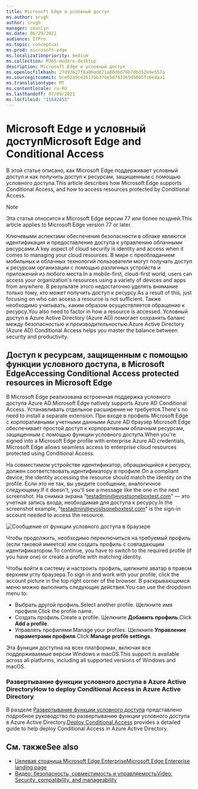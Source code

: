 ```yaml
---
title: Microsoft Edge и условный доступ
ms.author: srugh
author: srugh
manager: seanlyn
ms.date: 06/29/2021
audience: ITPro
ms.topic: conceptual
ms.prod: microsoft-edge
ms.localizationpriority: medium
ms.collection: M365-modern-desktop
description: Microsoft Edge и условный доступ
ms.openlocfilehash: 27d93627f8a86ad821a00d6d78b7db352e9e557a
ms.sourcegitcommit: bce02a5ce2617bb37ee5d743365d50b5fc8e4aa1
ms.translationtype: MT
ms.contentlocale: ru-RU
ms.lasthandoff: 07/09/2021
ms.locfileid: "11642855"
---
```

# <a name="microsoft-edge-and-conditional-access"></a><span data-ttu-id="dd547-103">Microsoft Edge и условный доступ</span><span class="sxs-lookup"><span data-stu-id="dd547-103">Microsoft Edge and Conditional Access</span></span>
  
<span data-ttu-id="dd547-104">В этой статье описано, как Microsoft Edge поддерживает условный доступ и как получить доступ к ресурсам, защищенным с помощью условного доступа.</span><span class="sxs-lookup"><span data-stu-id="dd547-104">This article describes how Microsoft Edge supports Conditional Access, and how to access resources protected by Conditional Access.</span></span>

> [!NOTE]
> <span data-ttu-id="dd547-105">Эта статья относится к Microsoft Edge версии 77 или более поздней.</span><span class="sxs-lookup"><span data-stu-id="dd547-105">This article applies to Microsoft Edge version 77 or later.</span></span>

<span data-ttu-id="dd547-106">Ключевыми аспектами обеспечения безопасности в облаке являются идентификация и предоставление доступа к управлению облачными ресурсами.</span><span class="sxs-lookup"><span data-stu-id="dd547-106">A key aspect of cloud security is identity and access when it comes to managing your cloud resources.</span></span> <span data-ttu-id="dd547-107">В мире с преобладанием мобильных и облачных технологий пользователи могут получать доступ к ресурсам организации с помощью различных устройств и приложений из любого места.</span><span class="sxs-lookup"><span data-stu-id="dd547-107">In a mobile-first, cloud-first world, users can access your organization's resources using a variety of devices and apps from anywhere.</span></span> <span data-ttu-id="dd547-108">В результате этого недостаточно уделять внимание только тому, кто может получить доступ к ресурсу.</span><span class="sxs-lookup"><span data-stu-id="dd547-108">As a result of this, just focusing on who can access a resource is not sufficient.</span></span> <span data-ttu-id="dd547-109">Также необходимо учитывать, каким образом осуществляется обращение к ресурсу.</span><span class="sxs-lookup"><span data-stu-id="dd547-109">You also need to factor in how a resource is accessed.</span></span> <span data-ttu-id="dd547-110">Условный доступ в Azure Active Directory (Azure AD) помогает сохранять баланс между безопасностью и производительностью.</span><span class="sxs-lookup"><span data-stu-id="dd547-110">Azure Active Directory (Azure AD) Conditional Access helps you master the balance between security and productivity.</span></span>

## <a name="accessing-conditional-access-protected-resources-in-microsoft-edge"></a><span data-ttu-id="dd547-111">Доступ к ресурсам, защищенным с помощью функции условного доступа, в Microsoft Edge</span><span class="sxs-lookup"><span data-stu-id="dd547-111">Accessing Conditional Access protected resources in Microsoft Edge</span></span>

<span data-ttu-id="dd547-112">В Microsoft Edge реализована встроенная поддержка условного доступа Azure AD.</span><span class="sxs-lookup"><span data-stu-id="dd547-112">Microsoft Edge natively supports Azure AD Conditional Access.</span></span> <span data-ttu-id="dd547-113">Устанавливать отдельное расширение не требуется.</span><span class="sxs-lookup"><span data-stu-id="dd547-113">There's no need to install a separate extension.</span></span> <span data-ttu-id="dd547-114">При входе в профиль Microsoft Edge с корпоративными учетными данными Azure AD браузер Microsoft Edge обеспечивает простой доступ к корпоративным облачным ресурсам, защищенным с помощью функции условного доступа.</span><span class="sxs-lookup"><span data-stu-id="dd547-114">When you're signed into a Microsoft Edge profile with enterprise Azure AD credentials, Microsoft Edge allows seamless access to enterprise cloud resources protected using Conditional Access.</span></span>

<span data-ttu-id="dd547-115">На совместимом устройстве идентификатор, обращающийся к ресурсу, должен соответствовать идентификатору в профиле.</span><span class="sxs-lookup"><span data-stu-id="dd547-115">On a compliant device, the identity accessing the resource should match the identity on the profile.</span></span>  <span data-ttu-id="dd547-116">Если это не так, вы увидите сообщение, аналогичное следующему.</span><span class="sxs-lookup"><span data-stu-id="dd547-116">If it doesn't, you'll see a message like the one in the next screenshot.</span></span> <span data-ttu-id="dd547-117">На снимка экрана "testadmin@evostsoneboxtest.com" — это учетная запись входа, необходимая для доступа к ресурсу.</span><span class="sxs-lookup"><span data-stu-id="dd547-117">In the screenshot example, "testadmin@evostsoneboxtest.com" is the sign-in account needed to access the resource.</span></span>

![Сообщение от функции условного доступа в браузере](./media/edge-security/microsoft-edge-security-conditional-access.png)

<span data-ttu-id="dd547-119">Чтобы продолжить, необходимо переключиться на требуемый профиль (если таковой имеется) или создать профиль с совпадающим идентификатором.</span><span class="sxs-lookup"><span data-stu-id="dd547-119">To continue, you have to switch to the required profile (if you have one) or create a profile with matching identity.</span></span>

<span data-ttu-id="dd547-120">Чтобы войти в систему и настроить профиль, щелкните аватар в правом верхнем углу браузера.</span><span class="sxs-lookup"><span data-stu-id="dd547-120">To sign in and work with your profile, click the account picture in the top right corner of the browser.</span></span> <span data-ttu-id="dd547-121">В раскрывающемся меню можно выполнить следующие действия.</span><span class="sxs-lookup"><span data-stu-id="dd547-121">You can use the dropdown menu to:</span></span>

- <span data-ttu-id="dd547-122">Выбрать другой профиль.</span><span class="sxs-lookup"><span data-stu-id="dd547-122">Select another profile.</span></span> <span data-ttu-id="dd547-123">Щелкните имя профиля.</span><span class="sxs-lookup"><span data-stu-id="dd547-123">Click the profile name.</span></span>
- <span data-ttu-id="dd547-124">Создать профиль.</span><span class="sxs-lookup"><span data-stu-id="dd547-124">Create a profile.</span></span> <span data-ttu-id="dd547-125">Щелкните **Добавить профиль**.</span><span class="sxs-lookup"><span data-stu-id="dd547-125">Click **Add a profile**.</span></span>
- <span data-ttu-id="dd547-126">Управлять профилями.</span><span class="sxs-lookup"><span data-stu-id="dd547-126">Manage your profiles.</span></span> <span data-ttu-id="dd547-127">Щелкните **Управление параметрами профиля**.</span><span class="sxs-lookup"><span data-stu-id="dd547-127">Click **Manage profile settings**.</span></span>

<span data-ttu-id="dd547-128">Эта функция доступна на всех платформах, включая все поддерживаемые версии Windows и macOS.</span><span class="sxs-lookup"><span data-stu-id="dd547-128">This support is available across all platforms, including all supported versions of Windows and macOS.</span></span>

### <a name="how-to-deploy-conditional-access-in-azure-active-directory"></a><span data-ttu-id="dd547-129">Развертывание функции условного доступа в Azure Active Directory</span><span class="sxs-lookup"><span data-stu-id="dd547-129">How to deploy Conditional Access in Azure Active Directory</span></span>

<span data-ttu-id="dd547-130">В разделе [Развертывание функции условного доступа](/azure/active-directory/conditional-access/plan-conditional-access) представлено подробное руководство по развертыванию функции условного доступа в Azure Active Directory.</span><span class="sxs-lookup"><span data-stu-id="dd547-130">[Deploy Conditional Access](/azure/active-directory/conditional-access/plan-conditional-access) provides a detailed guide to help deploy Conditional Access in Azure Active Directory.</span></span>

## <a name="see-also"></a><span data-ttu-id="dd547-131">См. также</span><span class="sxs-lookup"><span data-stu-id="dd547-131">See also</span></span>

- [<span data-ttu-id="dd547-132">Целевая страница Microsoft Edge Enterprise</span><span class="sxs-lookup"><span data-stu-id="dd547-132">Microsoft Edge Enterprise landing page</span></span>](https://aka.ms/EdgeEnterprise)
- [<span data-ttu-id="dd547-133">Видео: безопасность, совместимость и управляемость</span><span class="sxs-lookup"><span data-stu-id="dd547-133">Video: Security, compatibility, and manageability</span></span>](/microsoft-edge-video-security-compatibility-manageability.md)
